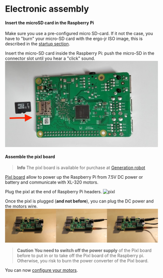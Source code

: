 # Electronic assembly

#### Insert the microSD card in the Raspberry Pi

Make sure you use a pre-configured micro SD-card. If it not the case, you have to "burn" your micro-SD card with the ergo-jr ISO image, this is described in the [startup section](../../installation/burn-an-image-file.md).

Insert the micro-SD card inside the Raspberry Pi: push the micro-SD in the connector slot until you hear a "click" sound.
![Raspberry Pi micro-SD](img/electronic/rpi-sd.jpg)

#### Assemble the pixl board
> **Info** The pixl board is available for purchase at [Generation robot](http://www.generationrobots.com/en/402420-carte-pixl.html)

[Pixl board](https://github.com/poppy-project/pixl) allow to power up the Raspberry Pi from 7.5V DC power or battery and communicate with XL-320 motors.

Plug the pixl at the end of Raspberry Pi headers.
![pixl](img/electronic/pixl-step_1-2.jpg)

Once the pixl is plugged (**and not before**), you can plug the DC power and the motors wire.
![pixl](img/electronic/pixl-step_3-4-5.jpg)

> **Caution**  **You need to switch off the power supply** of the Pixl board before to put in or to take off the Pixl board of the Raspberry pi. Otherwise, you risk to burn the power converter of the Pixl board.

You can now [configure your motors](motor-configuration.md).

